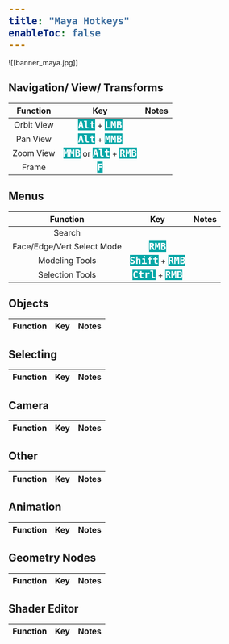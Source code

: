 ```yaml
---
title: "Maya Hotkeys"
enableToc: false
---
```

<style>
code { color: #FFFFFF; background: #05A7A7; font-size: 19px; font-weight: bold; font-family: Consolas, monospace, monaco; }
@media screen and (max-width: 700px) {
table { margin-left: auto; margin-right: auto; }
h2, h3 { text-align: center; }
}
</style>
![[banner_maya.jpg]]

## Navigation/ View/ Transforms
|Function|Key|Notes
|:-:|:-:|:-:
|Orbit View|**`Alt`** + **`LMB`**
|Pan View|**`Alt`** + **`MMB`**
|Zoom View|**`MMB`** or **`Alt`** + **`RMB`**
|Frame|**`F`**

## Menus
|Function|Key|Notes
|:-:|:-:|:-:
|Search|
|Face/Edge/Vert Select Mode|**`RMB`**
|Modeling Tools|**`Shift`** + **`RMB`**
|Selection Tools|**`Ctrl`** + **`RMB`**

## Objects
|Function|Key|Notes
|:-:|:-:|:-:


## Selecting
|Function|Key|Notes
|:-:|:-:|:-:


## Camera
|Function|Key|Notes
|:-:|:-:|:-:



## Other
|Function|Key|Notes
|:-:|:-:|:-:


## Animation
|Function|Key|Notes
|:-:|:-:|:-:



## Geometry Nodes
|Function|Key|Notes
|:-:|:-:|:-:


## Shader Editor
|Function|Key|Notes
|:-:|:-:|:-:
